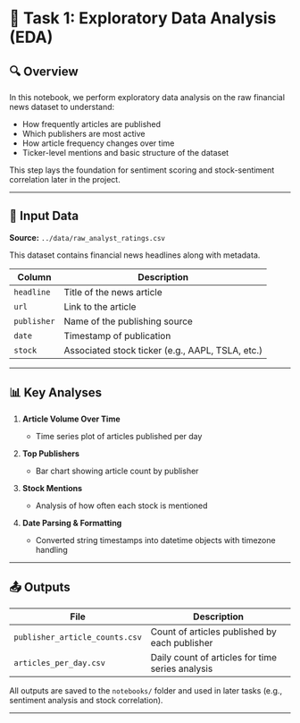 # 🧪 Task 1: Exploratory Data Analysis (EDA)

## 🔍 Overview

In this notebook, we perform exploratory data analysis on the raw financial news dataset to understand:

- How frequently articles are published
- Which publishers are most active
- How article frequency changes over time
- Ticker-level mentions and basic structure of the dataset

This step lays the foundation for sentiment scoring and stock-sentiment correlation later in the project.

---

## 📁 Input Data

**Source:** `../data/raw_analyst_ratings.csv`

This dataset contains financial news headlines along with metadata.

| Column | Description |
|--------|-------------|
| `headline` | Title of the news article |
| `url` | Link to the article |
| `publisher` | Name of the publishing source |
| `date` | Timestamp of publication |
| `stock` | Associated stock ticker (e.g., AAPL, TSLA, etc.) |

---

## 📊 Key Analyses

1. **Article Volume Over Time**  
   - Time series plot of articles published per day

2. **Top Publishers**  
   - Bar chart showing article count by publisher

3. **Stock Mentions**  
   - Analysis of how often each stock is mentioned

4. **Date Parsing & Formatting**  
   - Converted string timestamps into datetime objects with timezone handling

---

## 📤 Outputs

| File | Description |
|------|-------------|
| `publisher_article_counts.csv` | Count of articles published by each publisher |
| `articles_per_day.csv` | Daily count of articles for time series analysis |

All outputs are saved to the `notebooks/` folder and used in later tasks (e.g., sentiment analysis and stock correlation).

---



